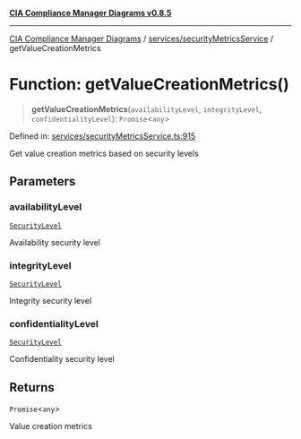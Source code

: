 [**CIA Compliance Manager Diagrams v0.8.5**](../../../README.md)

***

[CIA Compliance Manager Diagrams](../../../modules.md) / [services/securityMetricsService](../README.md) / getValueCreationMetrics

# Function: getValueCreationMetrics()

> **getValueCreationMetrics**(`availabilityLevel`, `integrityLevel`, `confidentialityLevel`): `Promise`\<`any`\>

Defined in: [services/securityMetricsService.ts:915](https://github.com/Hack23/cia-compliance-manager/blob/4f2006283e1cd56feb8daea1f810b2bc8c1b1d1b/src/services/securityMetricsService.ts#L915)

Get value creation metrics based on security levels

## Parameters

### availabilityLevel

[`SecurityLevel`](../../../index/type-aliases/SecurityLevel.md)

Availability security level

### integrityLevel

[`SecurityLevel`](../../../index/type-aliases/SecurityLevel.md)

Integrity security level

### confidentialityLevel

[`SecurityLevel`](../../../index/type-aliases/SecurityLevel.md)

Confidentiality security level

## Returns

`Promise`\<`any`\>

Value creation metrics

